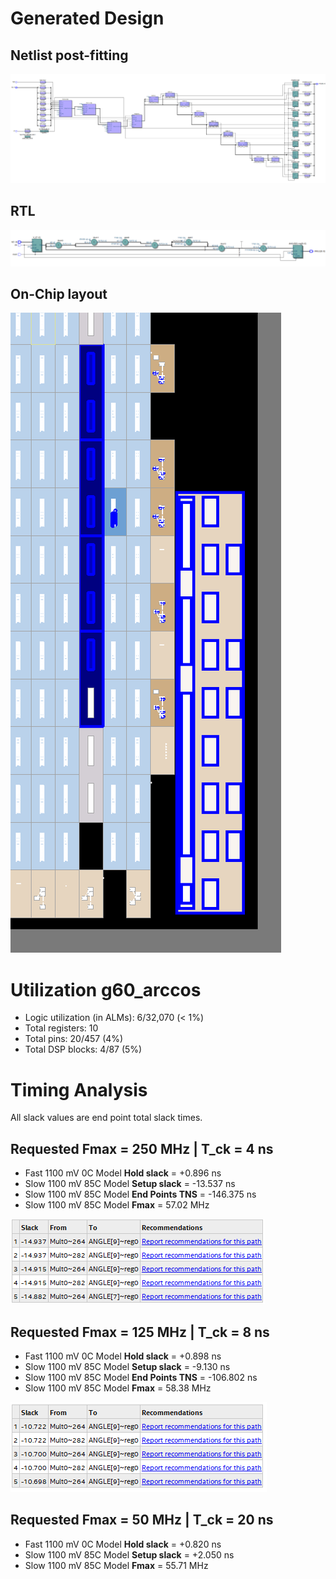 # Generated Design
## Netlist post-fitting
![Post-Fitting Netlist](./pictures/post_fitting_netlist.png)  

## RTL
![RTL](./pictures/rtl.png)  

## On-Chip layout
![Layout](./pictures/zoomed_chip_layout.png)  

# Utilization g60_arccos
 - Logic utilization (in ALMs): 6/32,070 (< 1%)
 - Total registers: 10  
 - Total pins: 20/457 (4%)
 - Total DSP blocks: 4/87 (5%)

# Timing Analysis
All slack values are end point total slack times.

## Requested Fmax = 250 MHz | T_ck = 4 ns   
  - Fast 1100 mV 0C  Model **Hold slack** = +0.896 ns  
  - Slow 1100 mV 85C Model **Setup slack** = -13.537 ns  
  - Slow 1100 mV 85C Model **End Points TNS** = -146.375 ns  
  - Slow 1100 mV 85C Model **Fmax** = 57.02 MHz  

![Top Failing Paths](./pictures/4ns_tck_top_failing_paths.png)

## Requested Fmax = 125 MHz | T_ck = 8 ns  
  - Fast 1100 mV 0C  Model **Hold slack** = +0.898 ns  
  - Slow 1100 mV 85C Model **Setup slack** = -9.130 ns  
  - Slow 1100 mV 85C Model **End Points TNS** = -106.802 ns  
  - Slow 1100 mV 85C Model **Fmax** = 58.38 MHz

![Top Failing Paths](./pictures/8ns_tck_top_failing_paths.png)

## Requested Fmax = 50 MHz | T_ck = 20 ns
  - Fast 1100 mV 0C  Model **Hold slack** = +0.820 ns    
  - Slow 1100 mV 85C Model **Setup slack** = +2.050 ns  
  - Slow 1100 mV 85C Model **Fmax** = 55.71 MHz

